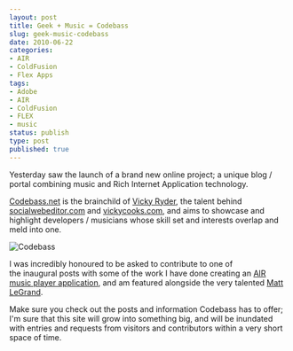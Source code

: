 ```yaml
---
layout: post
title: Geek + Music = Codebass
slug: geek-music-codebass
date: 2010-06-22
categories:
- AIR
- ColdFusion
- Flex Apps
tags:
- Adobe
- AIR
- ColdFusion
- FLEX
- music
status: publish
type: post
published: true
---
```

<p>Yesterday saw the launch of a brand new online project; a unique blog / portal combining music and Rich Internet Application technology.</p>
<p><a title="Visit codebass.net" href="http://codebass.net/" target="_blank">Codebass.net</a> is the brainchild of <a title="Follow Vicky on Twitter @fuzie" href="http://twitter.com/fuzie" target="_blank">Vicky Ryder</a>, the talent behind <a title="Visiti socialwebeditor.com" href="http://socialwebeditor.com/" target="_blank">socialwebeditor.com</a> and <a title="Visit vickycooks.com" href="http://vickycooks.com/" target="_blank">vickycooks.com</a>, and aims to showcase and highlight developers / musicians whose skill set and interests overlap and meld into one.</p>
<p><img class="alignright" title="Codebass" src="http://codebass.net/wp-content/uploads/2010/06/Codebassv4.jpg" alt="Codebass" /></p>
<p>I was incredibly honoured to be asked to contribute to one of the inaugural posts with some of the work I have done creating an <a title="Visit codebass.net to read about the Gimpify Premium AIR application" href="http://codebass.net/2010/06/20/matt-gifford/" target="_blank">AIR music player application</a>, and am featured alongside the very talented <a title="Visit Matt @ multitouchup.com" href="http://multitouchup.com/" target="_blank">Matt LeGrand</a>.</p>
<p>Make sure you check out the posts and information Codebass has to offer; I'm sure that this site will grow into something big, and will be inundated with entries and requests from visitors and contributors within a very short space of time.</p>
